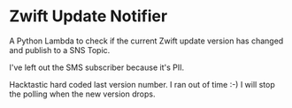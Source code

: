# Zwift Update Notifier

A Python Lambda to check if the current Zwift update version has changed and publish to a SNS Topic.  

I've left out the SMS subscriber because it's PII.

Hacktastic hard coded last version number. I ran out of time :-) I will stop the polling when the new version drops.


